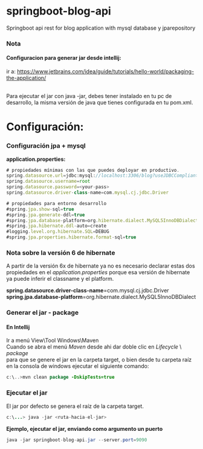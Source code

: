 # springboot-blog-api
Springboot api rest for blog application with mysql database y jparepository

### Nota
#### Configuracion para generar jar desde intellij:
ir a: https://www.jetbrains.com/idea/guide/tutorials/hello-world/packaging-the-application/

<br/>
Para ejecutar el jar con java -jar, debes tener instalado en tu pc de desarrollo, la misma versión de java que tienes configurada en tu pom.xml.

# Configuración:

### Configuración jpa + mysql

**application.properties:**<br/>
```javascript
# propiedades mínimas con las que puedes deployar en productivo.
spring.datasource.url=jdbc:mysql://localhost:3306/blog?useJDBCCompliantTimezoneShift=true&useLegacyDatetimeCode=false&serverTimezone=UTC
spring.datasource.username=root
spring.datasource.password=<your-pass>
spring.datasource.driver-class-name=com.mysql.cj.jdbc.Driver

# propiedades para entorno desarrollo
#spring.jpa.show-sql=true
#spring.jpa.generate-ddl=true
#spring.jpa.database-platform=org.hibernate.dialect.MySQL5InnoDBDialect
#spring.jpa.hibernate.ddl-auto=create
#logging.level.org.hibernate.SQL=DEBUG
#spring.jpa.properties.hibernate.format-sql=true
```

### Nota sobre la versión 6 de hibernate

A partir de la versión 6x de hibernate ya no es necesario declarar estas dos propiedades en el _application.properties_
porque esa versión de hibernate ya puede inferir el classname y el platform.
<br/>

**spring.datasource.driver-class-name**=com.mysql.cj.jdbc.Driver
<br/>**spring.jpa.database-platform**=org.hibernate.dialect.MySQL5InnoDBDialect

### Generar el jar - package
#### **En Intellij**
Ir a menú View\Tool Windows\Maven
<br/>
Cuando se abra el menú _Maven_ desde ahi dar doble clic en _Lifecycle_ \ _package_
<br/>para que se genere el jar en la carpeta target, o bien desde tu carpeta raíz en la consola de windows ejecutar el siguiente comando:

```java
c:\..>mvn clean package -DskipTests=true
```

### Ejecutar el jar
**<ruta-hacia-el-jar>** El jar por defecto se genera el raíz de la carpeta target.
<br/>

```java
c:\...> java -jar <ruta-hacia-el-jar>
```

**Ejemplo, ejecutar el jar, enviando como argumento un puerto**

```java
java -jar springboot-blog-api.jar --server.port=9090
```














